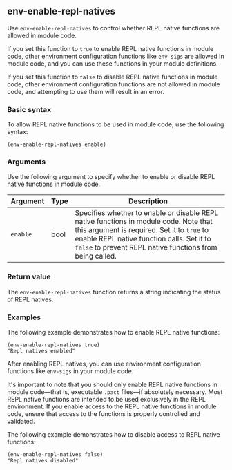 ## env-enable-repl-natives

Use `env-enable-repl-natives` to control whether REPL native functions are allowed in module code.

If you set this function to `true` to enable REPL native functions in module code, other environment configuration functions like `env-sigs` are allowed in module code, and you can use these functions in your module definitions.

If you set this function to `false` to disable REPL native functions in module code, other environment configuration functions are not allowed in module code, and attempting to use them will result in an error.

### Basic syntax

To allow REPL native functions to be used in module code, use the following syntax:

```pact
(env-enable-repl-natives enable)
```

### Arguments

Use the following argument to specify whether to enable or disable REPL native functions in module code.

| Argument | Type | Description |
| --- | --- | --- |
| `enable` | bool | Specifies whether to enable or disable REPL native functions in module code. Note that this argument is required. Set it to `true` to enable REPL native function calls. Set it to `false` to prevent REPL native functions from being called. |

### Return value

The `env-enable-repl-natives` function returns a string indicating the status of REPL natives.

### Examples

The following example demonstrates how to enable REPL native functions:

```pact
(env-enable-repl-natives true)
"Repl natives enabled"
```

After enabling REPL natives, you can use environment configuration functions like `env-sigs` in your module code.

It's important to note that you should only enable REPL native functions in module code—that is, executable `.pact` files—if absolutely necessary. 
Most REPL native functions are intended to be used exclusively in the REPL environment. 
If you enable access to the REPL native functions in module code, ensure that access to the functions is properly controlled and validated.

The following example demonstrates how to disable access to REPL native functions:

```pact
(env-enable-repl-natives false)
"Repl natives disabled"
```
